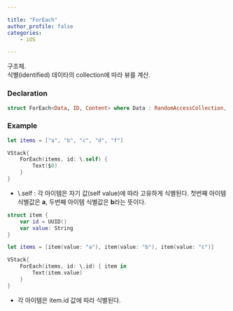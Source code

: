 ```yaml
--- 

title: "ForEach"
author_profile: false
categories:
    - iOS

---
```

구조체.  
식별(identified) 데이타의 collection에 따라 뷰를 계산.

### Declaration

``` swift
struct ForEach<Data, ID, Content> where Data : RandomAccessCollection, ID : Hashable
```

### Example

``` swift
let items = ["a", "b", "c", "d", "f"]

VStack{
    ForEach(items, id: \.self) {
        Text($0)
    }
}
```

* \\.self : 각 아이템은 자기 값(self value)에 따라 고유하게 식별된다.  첫번째 아이템 식별값은 <b>a</b>, 두번째 아이템 식별값은 <b>b</b>라는 뜻이다.

``` swift
struct item {
    var id = UUID()
    var value: String
}

let items = [item(value: "a"), item(value: "b"), item(value: "c")]

VStack{
    ForEach(items, id: \.id) { item in 
        Text(item.value)
    }
}
```
* 각 아이템은 item.id 값에 따라 식별된다.

